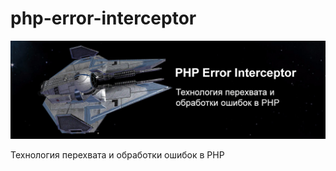 # php-error-interceptor

![Php error interceptor banner](banner.jpg)

Технология перехвата и обработки ошибок в PHP
